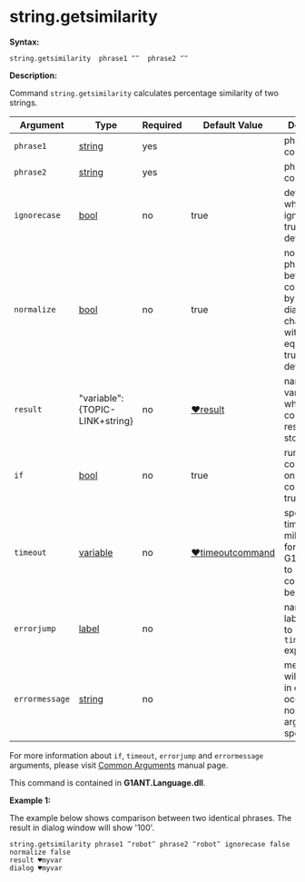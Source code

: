 # string.getsimilarity

**Syntax:**

```G1ANT
string.getsimilarity  phrase1 ‴‴  phrase2 ‴‴  
```

**Description:**

Command `string.getsimilarity` calculates percentage similarity of two strings.

| Argument | Type | Required | Default Value | Description |
| -------- | ---- | -------- | ------------- | ----------- |
|`phrase1`| [string](https://github.com/G1ANT-Robot/G1ANT.Manual/blob/master/G1ANT-Language/Structures/bool.md) | yes |  | phrase to compare |
|`phrase2`| [string](https://github.com/G1ANT-Robot/G1ANT.Manual/blob/master/G1ANT-Language/Structures/bool.md) | yes |  | phrase to compare |
|`ignorecase`| [bool](https://github.com/G1ANT-Robot/G1ANT.Manual/blob/master/G1ANT-Language/Structures/bool.md) | no | true | determines whether to ignore case, true by default |
|`normalize`| [bool](https://github.com/G1ANT-Robot/G1ANT.Manual/blob/master/G1ANT-Language/Structures/bool.md) | no | true | normalises phrases before comparison by replacing diacritic characters with their equivalents, true by default |
|`result`| "variable":{TOPIC-LINK+string}| no |  [♥result](https://github.com/G1ANT-Robot/G1ANT.Manual/blob/master/G1ANT-Language/Common-Arguments.md)  | name of variable where command's result will be stored |
|`if`| [bool](https://github.com/G1ANT-Robot/G1ANT.Manual/blob/master/G1ANT-Language/Structures/bool.md) | no | true | runs the command only if condition is true |
|`timeout`| [variable](https://github.com/G1ANT-Robot/G1ANT.Manual/blob/master/G1ANT-Language/Special-Characters/variable.md) | no | [♥timeoutcommand](https://github.com/G1ANT-Robot/G1ANT.Manual/blob/master/G1ANT-Language/Variables/Special-Variables.md)  | specifies time in milliseconds for G1ANT.Robot to wait for the command to be executed |
|`errorjump` | [label](https://github.com/G1ANT-Robot/G1ANT.Manual/blob/master/G1ANT-Language/Structures/bool.md) | no | | name of the label to jump to if given `timeout` expires |
|`errormessage`| [string](https://github.com/G1ANT-Robot/G1ANT.Manual/blob/master/G1ANT-Language/Structures/bool.md) | no |  | message that will be shown in case error occurs and no `errorjump` argument is specified |

For more information about `if`, `timeout`, `errorjump` and `errormessage` arguments, please visit [Common Arguments](https://github.com/G1ANT-Robot/G1ANT.Manual/blob/master/G1ANT-Language/Common-Arguments.md)  manual page.

This command is contained in **G1ANT.Language.dll**.

**Example 1:**

The example below shows comparison between two identical phrases. The result in dialog window will show '100'. 

 

```G1ANT
string.getsimilarity phrase1 ‴robot‴ phrase2 ‴robot‴ ignorecase false normalize false 
result ♥myvar                     
dialog ♥myvar
```
